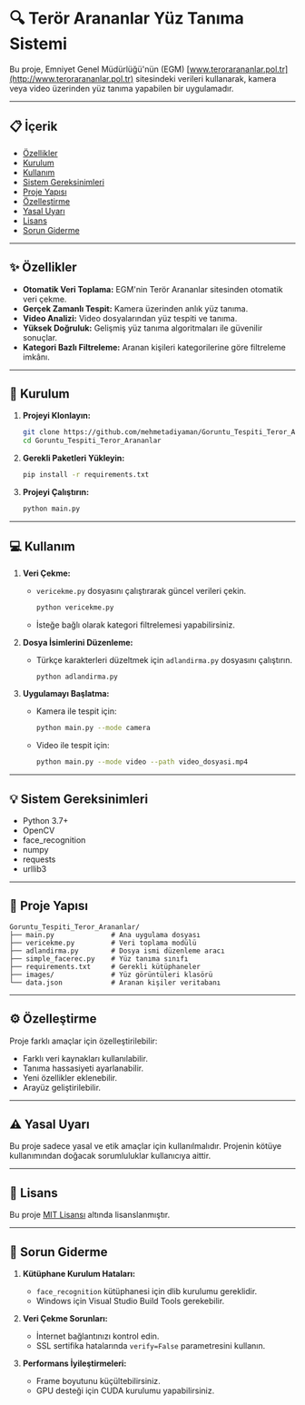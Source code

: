 # 🔍 Terör Arananlar Yüz Tanıma Sistemi
Bu proje, Emniyet Genel Müdürlüğü'nün (EGM) [www.terorarananlar.pol.tr](http://www.terorarananlar.pol.tr) sitesindeki verileri kullanarak, kamera veya video üzerinden yüz tanıma yapabilen bir uygulamadır.

---

## 📋 İçerik
- [Özellikler](#%C3%B6zellikler)
- [Kurulum](#kurulum)
- [Kullanım](#kullan%C4%B1m)
- [Sistem Gereksinimleri](#sistem-gereksinimleri)
- [Proje Yapısı](#proje-yap%C4%B1s%C4%B1)
- [Özelleştirme](#%C3%B6zelle%C5%9ftirme)
- [Yasal Uyarı](#yasal-uyar%C4%B1)
- [Lisans](#lisans)
- [Sorun Giderme](#sorun-giderme)

---

## ✨ Özellikler
- **Otomatik Veri Toplama:** EGM'nin Terör Arananlar sitesinden otomatik veri çekme.
- **Gerçek Zamanlı Tespit:** Kamera üzerinden anlık yüz tanıma.
- **Video Analizi:** Video dosyalarından yüz tespiti ve tanıma.
- **Yüksek Doğruluk:** Gelişmiş yüz tanıma algoritmaları ile güvenilir sonuçlar.
- **Kategori Bazlı Filtreleme:** Aranan kişileri kategorilerine göre filtreleme imkânı.

---

## 🚀 Kurulum

1. **Projeyi Klonlayın:**
   ```bash
   git clone https://github.com/mehmetadiyaman/Goruntu_Tespiti_Teror_Arananlar.git
   cd Goruntu_Tespiti_Teror_Arananlar
   ```

2. **Gerekli Paketleri Yükleyin:**
   ```bash
   pip install -r requirements.txt
   ```

3. **Projeyi Çalıştırın:**
   ```bash
   python main.py
   ```

---

## 💻 Kullanım

1. **Veri Çekme:**
   - `vericekme.py` dosyasını çalıştırarak güncel verileri çekin.
     ```bash
     python vericekme.py
     ```
   - İsteğe bağlı olarak kategori filtrelemesi yapabilirsiniz.

2. **Dosya İsimlerini Düzenleme:**
   - Türkçe karakterleri düzeltmek için `adlandirma.py` dosyasını çalıştırın.
     ```bash
     python adlandirma.py
     ```

3. **Uygulamayı Başlatma:**
   - Kamera ile tespit için:
     ```bash
     python main.py --mode camera
     ```
   - Video ile tespit için:
     ```bash
     python main.py --mode video --path video_dosyasi.mp4
     ```

---

## 💡 Sistem Gereksinimleri
- Python 3.7+
- OpenCV
- face_recognition
- numpy
- requests
- urllib3

---

## 📁 Proje Yapısı
```plaintext
Goruntu_Tespiti_Teror_Arananlar/
├── main.py              # Ana uygulama dosyası
├── vericekme.py         # Veri toplama modülü
├── adlandirma.py        # Dosya ismi düzenleme aracı
├── simple_facerec.py    # Yüz tanıma sınıfı
├── requirements.txt     # Gerekli kütüphaneler
├── images/              # Yüz görüntüleri klasörü
└── data.json            # Aranan kişiler veritabanı
```

---

## ⚙️ Özelleştirme

Proje farklı amaçlar için özelleştirilebilir:
- Farklı veri kaynakları kullanılabilir.
- Tanıma hassasiyeti ayarlanabilir.
- Yeni özellikler eklenebilir.
- Arayüz geliştirilebilir.

---

## ⚠️ Yasal Uyarı
Bu proje sadece yasal ve etik amaçlar için kullanılmalıdır. Projenin kötüye kullanımından doğacak sorumluluklar kullanıcıya aittir.

---

## 📝 Lisans
Bu proje [MIT Lisansı](LICENSE) altında lisanslanmıştır.

---

## 🔧 Sorun Giderme

1. **Kütüphane Kurulum Hataları:**
   - `face_recognition` kütüphanesi için dlib kurulumu gereklidir.
   - Windows için Visual Studio Build Tools gerekebilir.

2. **Veri Çekme Sorunları:**
   - İnternet bağlantınızı kontrol edin.
   - SSL sertifika hatalarında `verify=False` parametresini kullanın.

3. **Performans İyileştirmeleri:**
   - Frame boyutunu küçültebilirsiniz.
   - GPU desteği için CUDA kurulumu yapabilirsiniz.

